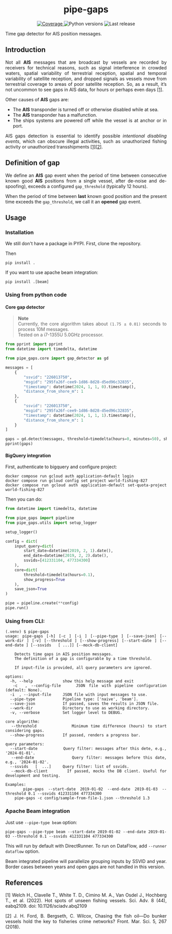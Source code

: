<h1 align="center" style="border-bottom: none;"> pipe-gaps </h1>

<p align="center">
  <a href="https://codecov.io/gh/GlobalFishingWatch/pipe-gaps">
    <img alt="Coverage" src="https://codecov.io/gh/GlobalFishingWatch/pipe-gaps/branch/develop/graph/badge.svg?token=OO2L9SXVG0">
  </a>
  <a>
    <img alt="Python versions" src="https://img.shields.io/badge/python-3.9%20%7C%203.10%20%7C%203.11%20%7C%203.12-blue">
  </a>
  <a>
    <img alt="Last release" src="https://img.shields.io/github/v/release/GlobalFishingWatch/pipe-gaps">
  </a>
</p>

Time gap detector for AIS position messages.

[bigquery-emulator]: https://github.com/goccy/bigquery-emulator
[configure a SSH-key for GitHub]: https://docs.github.com/en/authentication/connecting-to-github-with-ssh/adding-a-new-ssh-key-to-your-github-account
[docker official instructions]: https://docs.docker.com/engine/install/
[docker compose plugin]: https://docs.docker.com/compose/install/linux/
[examples]: examples/
[git installed]: https://git-scm.com/downloads
[git workflow documentation]: GIT-WORKFLOW.md
[Makefile]: Makefile
[pip-tools]: https://pip-tools.readthedocs.io/en/stable/
[requirements.txt]: requirements.txt
[requirements/prod.in]: requirements/prod.in
[Semantic Versioning]: https://semver.org

## Introduction

<div align="justify">

Not all **AIS** messages that are broadcast by vessels
are recorded by receivers for technical reasons,
such as signal interference in crowded waters,
spatial variability of terrestrial reception,
spatial and temporal variability of satellite reception,
and dropped signals as vessels move from terrestrial coverage
to areas of poor satellite reception.
So, as a result,
it’s not uncommon to see gaps in AIS data,
for hours or perhaps even days [[1]](#1). 

Other causes of **AIS** gaps are:
* The **AIS** transponder is turned off or otherwise disabled while at sea.
* The **AIS** transponder has a malfunction.
* The ships systems are powered off while the vessel is at anchor or in port.

AIS gaps detection is essential to identify 
possible *intentional disabling events*,
which can obscure illegal activities,
such as unauthorized fishing activity or
unauthorized transshipments [[1]](#1)[[2]](#2).

## Definition of gap

We define an **AIS** gap event when the period of time between
consecutive known good **AIS** positions from a single vessel,
after de-noise and de-spoofing),
exceeds a configured `gap_threshold` (typically 12 hours).

When the period of time between **last** known good position
and the present time exceeds the `gap_threshold`,
we call it an **opened** gap event.

## Usage

### Installation

We still don't have a package in PYPI.
First, clone the repository.

Then
```shell
pip install .
```

If you want to use apache beam integration:
```shell
pip install .[beam]
```

### Using from python code

#### Core gap detector

> **Note**  
> Currently, the core algorithm takes about `(1.75 ± 0.01)` seconds to process 10M messages.  
  Tested on a i7-1355U 5.0GHz processor.


```python
from pprint import pprint
from datetime import timedelta, datetime

from pipe_gaps.core import gap_detector as gd

messages = [
    {
        "ssvid": "226013750",
        "msgid": "295fa26f-cee9-1d86-8d28-d5ed96c32835",
        "timestamp": datetime(2024, 1, 1, 0).timestamp(),
        "distance_from_shore_m": 1
    },
    {
        "ssvid": "226013750",
        "msgid": "295fa26f-cee9-1d86-8d28-d5ed96c32835",
        "timestamp": datetime(2024, 1, 1, 1).timestamp(),
        "distance_from_shore_m": 1
    }
]

gaps = gd.detect(messages, threshold=timedelta(hours=0, minutes=50), show_progress=True)
pprint(gaps)
```

#### BigQuery integration

First, authenticate to bigquery and configure project:
```shell
docker compose run gcloud auth application-default login
docker compose run gcloud config set project world-fishing-827
docker compose run gcloud auth application-default set-quota-project world-fishing-827
```

Then you can do:
```python
from datetime import timedelta, datetime

from pipe_gaps import pipeline
from pipe_gaps.utils import setup_logger

setup_logger()

config = dict(
    input_query=dict(
        start_date=datetime(2019, 2, 1).date(),
        end_date=datetime(2019, 2, 2).date(),
        ssvids=[412331104, 477334300]
    ),
    core=dict(
        threshold=timedelta(hours=0.1),
        show_progress=True
    ),
    save_json=True
)

pipe = pipeline.create(**config)
pipe.run()
```


### Using from CLI:

```shell
(.venv) $ pipe-gaps
usage: pipe-gaps [-h] [-c ] [-i ] [--pipe-type ] [--save-json] [--work-dir ] [-v] [--threshold ] [--show-progress] [--start-date ] [--end-date ] [--ssvids   [ ...]] [--mock-db-client]

    Detects time gaps in AIS position messages.
    The definition of a gap is configurable by a time threshold.

    If input-file is provided, all query parameters are ignored.

options:
  -h, --help             show this help message and exit
  -c  , --config-file    JSON file with pipeline configuration (default: None).
  -i  , --input-file     JSON file with input messages to use.
  --pipe-type            Pipeline type: ['naive', 'beam'].
  --save-json            If passed, saves the results in JSON file.
  --work-dir             Directory to use as working directory.
  -v, --verbose          Set logger level to DEBUG.

core algorithm:
  --threshold            Minimum time difference (hours) to start considering gaps.
  --show-progress        If passed, renders a progress bar.

query parameters:
  --start-date           Query filter: messages after this dete, e.g., '2024-01-01'.
  --end-date             Query filter: messages before this date, e.g., '2024-01-02'.
  --ssvids   [  ...]     Query filter: list of ssvids.
  --mock-db-client       If passed, mocks the DB client. Useful for development and testing.

Examples: 
    pipe-gaps --start-date 2019-01-02 --end-date 2019-01-03 --threshold 0.1 --ssvids 412331104 477334300
    pipe-gaps -c config/sample-from-file-1.json --threshold 1.3
```
### Apache Beam integration

Just use `--pipe-type beam` option:
```
pipe-gaps --pipe-type beam --start-date 2019-01-02 --end-date 2019-01-03 --threshold 0.1 --ssvids 412331104 477334300
```
This will run by default with DirectRunner.
To run on DataFlow, add `--runner dataflow` option.

Beam integrated pipeline will parallelize grouping inputs by SSVID and year.
Border cases between years and open gaps are not handled in this version.


## References
<a id="1">[1]</a> Welch H., Clavelle T., White T. D., Cimino M. A., Van Osdel J., Hochberg T., et al. (2022). Hot spots of unseen fishing vessels. Sci. Adv. 8 (44), eabq2109. doi: 10.1126/sciadv.abq2109

<a id="1">[2]</a> J. H. Ford, B. Bergseth, C. Wilcox, Chasing the fish oil—Do bunker vessels hold the key to fisheries crime networks? Front. Mar. Sci. 5, 267 (2018).